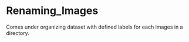 # Renaming_Images
 Comes under organizing dataset with defined labels for each images in a directory.
